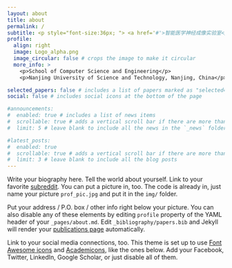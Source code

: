 ```yaml
---
layout: about
title: about
permalink: /
subtitle: <p style="font-size:36px; "> <a href='#'>智能医学神经成像实验室</a> </p>
profile:
  align: right
  image: Logo_alpha.png
  image_circular: false # crops the image to make it circular
  more_info: >
    <p>School of Computer Science and Engineering</p>
    <p>Nanjing University of Science and Technology, Nanjing, China</p>

selected_papers: false # includes a list of papers marked as "selected={true}"
social: false # includes social icons at the bottom of the page

#announcements:
#  enabled: true # includes a list of news items
#  scrollable: true # adds a vertical scroll bar if there are more than 3 news items
#  limit: 5 # leave blank to include all the news in the `_news` folder

#latest_posts:
#  enabled: true
#  scrollable: true # adds a vertical scroll bar if there are more than 3 new posts items
#  limit: 3 # leave blank to include all the blog posts
---
```


Write your biography here. Tell the world about yourself. Link to your favorite [subreddit](http://reddit.com). You can put a picture in, too. The code is already in, just name your picture `prof_pic.jpg` and put it in the `img/` folder.

Put your address / P.O. box / other info right below your picture. You can also disable any of these elements by editing `profile` property of the YAML header of your `_pages/about.md`. Edit `_bibliography/papers.bib` and Jekyll will render your [publications page](/al-folio/publications/) automatically.

Link to your social media connections, too. This theme is set up to use [Font Awesome icons](https://fontawesome.com/) and [Academicons](https://jpswalsh.github.io/academicons/), like the ones below. Add your Facebook, Twitter, LinkedIn, Google Scholar, or just disable all of them.
